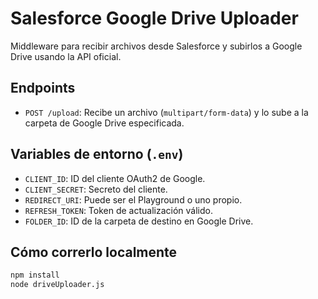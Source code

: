 # Salesforce Google Drive Uploader

Middleware para recibir archivos desde Salesforce y subirlos a Google Drive usando la API oficial.

## Endpoints

- `POST /upload`: Recibe un archivo (`multipart/form-data`) y lo sube a la carpeta de Google Drive especificada.

## Variables de entorno (`.env`)

- `CLIENT_ID`: ID del cliente OAuth2 de Google.
- `CLIENT_SECRET`: Secreto del cliente.
- `REDIRECT_URI`: Puede ser el Playground o uno propio.
- `REFRESH_TOKEN`: Token de actualización válido.
- `FOLDER_ID`: ID de la carpeta de destino en Google Drive.

## Cómo correrlo localmente

```bash
npm install
node driveUploader.js
